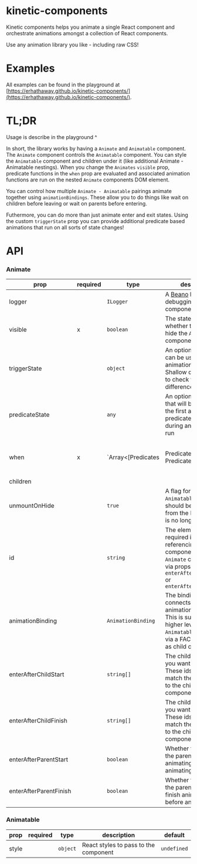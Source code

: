 # kinetic-components

Kinetic components helps you animate a single React component and orchestrate animations amongst a collection of React components.

Use any animation library you like - including raw CSS!

# Examples

All examples can be found in the playground at [https://erhathaway.github.io/kinetic-components/](https://erhathaway.github.io/kinetic-components/).

# TL;DR

Usage is describe in the playground ^

In short, the library works by having a `Animate` and `Animatable` component. The `Animate` component controls the `Animatable` component. You can style the `Animatable` component and children under it (like additional Animate - Animatable nestings). When you change the `Animates` `visible` prop, predicate functions in the `when` prop are evaluated and associated animation functions are run on the nested `Animate` components DOM element.

You can control how multiple `Animate - Animatable` pairings animate together using `animationBindings`. These allow you to do things like wait on children before leaving or wait on parents before entering.

Futhermore, you can do more than just animate enter and exit states. Using the custom `triggerState` prop you can provide additional predicate based animations that run on all sorts of state changes!

# API

### Animate

| prop                   | required | type                                                  | description                                                                                                                                                             | default     |
| ---------------------- | -------- | ----------------------------------------------------- | ----------------------------------------------------------------------------------------------------------------------------------------------------------------------- | ----------- |
| logger                 |          | `ILogger`                                             | A [Beano](https://github.com/erhathaway/beano) logger to get debugging info for this component                                                                          | `undefined` |
| visible                | x        | `boolean`                                             | The state that controls whether to show or hide the `Animatable` component                                                                                              |             |
| triggerState           |          | `object`                                              | An optional object that can be used to trigger animation runs. Shallow diffs are used to check for differences                                                          | undefined   |
| predicateState         |          | `any`                                                 | An optional state prop that will be passed as the first arg to predicate functions during an animation run                                                              | undefined   |
| when                   | x        | `Array<[Predicates | Predicate, PredicateAnimation]>` | The logic that has predicate - animationFn pairings                                                                                                                     |             |
| children               |
| unmountOnHide          |          | `true`                                                | A flag for control if the `Animatable` component should be unmounted from the DOM when it is no longer visible                                                          |
| id                     |          | `string`                                              | The element ID. This is required if you are referencing this component in another `Animate` component via props `enterAfterChildStart` or `enterAfterChildFinish`       | undefined   |
| animationBinding       |          | `AnimationBinding`                                    | The binding that connects multiple animations together. This is supplied by a higher level `Animate` or `Animatable` component via a FACC (Function as child component) | undefined   |
| enterAfterChildStart   |          | `string[]`                                            | The child ids which you want to wait for. These ids should match the ids passed to the child `Animate` component                                                        | undefined   |
| enterAfterChildFinish  |          | `string[]`                                            | The child ids which you want to wait for. These ids should match the ids passed to the child `Animate` component                                                        | undefined   |
| enterAfterParentStart  |          | `boolean`                                             | Whether to wait for the parent to fully start animating before animating                                                                                                | undefined   |
| enterAfterParentFinish |          | `boolean`                                             | Whether to wait for the parent to fully finish animating before animating                                                                                               | undefined   |

### Animatable

| prop  | required | type     | description                           | default     |
| ----- | -------- | -------- | ------------------------------------- | ----------- |
| style |          | `object` | React styles to pass to the component | `undefined` |
